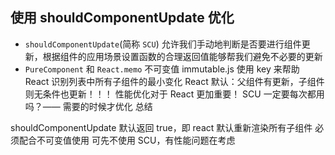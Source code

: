 ## 使用 shouldComponentUpdate 优化

- `shouldComponentUpdate`(简称 `SCU`) 允许我们手动地判断是否要进行组件更新，根据组件的应用场景设置函数的合理返回值能够帮我们避免不必要的更新
- `PureComponent` 和 `React.memo`
不可变值 immutable.js
使用 key 来帮助 React 识别列表中所有子组件的最小变化
React 默认：父组件有更新，子组件则无条件也更新！！！
性能优化对于 React 更加重要！
SCU 一定要每次都用吗？—— 需要的时候才优化
总结

shouldComponentUpdate 默认返回 true，即 react 默认重新渲染所有子组件
必须配合不可变值使用
可先不使用 SCU，有性能问题在考虑